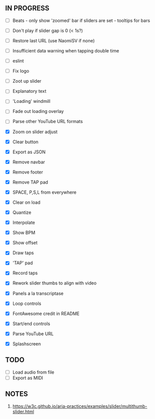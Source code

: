 ## IN PROGRESS

- [ ] Beats
      - only show 'zoomed' bar if sliders are set
      - tooltips for bars
- [ ] Don't play if slider gap is 0 (< 1s?)

- [ ] Restore last URL (use NaomiSV if none)
- [ ] Insufficient data warning when tapping double time
- [ ] eslint
- [ ] Fix logo
- [ ] Zoot up slider
- [ ] Explanatory text
- [ ] 'Loading' windmill
- [ ] Fade out loading overlay
- [ ] Parse other YouTube URL formats

- [x] Zoom on slider adjust
- [x] Clear button
- [x] Export as JSON
- [x] Remove navbar
- [x] Remove footer
- [x] Remove TAP pad
- [x] SPACE, P,S,L from everywhere
- [x] Clear on load
- [x] Quantize
- [x] Interpolate
- [x] Show BPM
- [x] Show offset
- [x] Draw taps
- [x] 'TAP' pad
- [x] Record taps
- [x] Rework slider thumbs to align with video
- [x] Panels a la transcriptase
- [x] Loop controls
- [x] FontAwesome credit in README
- [x] Start/end controls
- [x] Parse YouTube URL
- [x] Splashscreen

## TODO

- [ ] Load audio from file
- [ ] Export as MIDI

## NOTES

1. https://w3c.github.io/aria-practices/examples/slider/multithumb-slider.html


